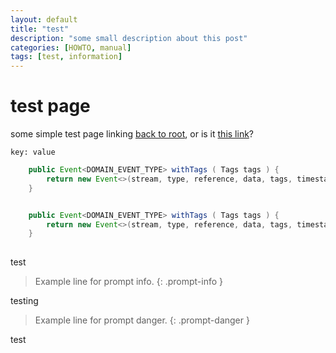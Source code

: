 ```yaml
---
layout: default
title: "test"
description: "some small description about this post"
categories: [HOWTO, manual]
tags: [test, information]
---
```

# test page
some simple test page linking <a href="../">back to root</a>, or is it <a href="../../">this link</a>?


```
key: value
```

```java
	public Event<DOMAIN_EVENT_TYPE> withTags ( Tags tags ) {
		return new Event<>(stream, type, reference, data, tags, timestamp);
	}
```

```java

	public Event<DOMAIN_EVENT_TYPE> withTags ( Tags tags ) {
		return new Event<>(stream, type, reference, data, tags, timestamp);
	}
	
```

test

> Example line for prompt info.
{: .prompt-info }

testing

> Example line for prompt danger.
{: .prompt-danger }

test